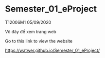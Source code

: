 # Semester_01_eProject
T12006M1  05/09/2020

Vô đây để xem trang web

Go to thís link to view the website

https://watwer.github.io/Semester_01_eProject/

